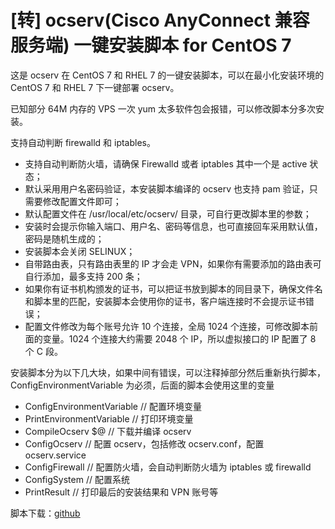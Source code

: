 # [转] ocserv(Cisco AnyConnect 兼容服务端) 一键安装脚本 for CentOS 7

这是 ocserv 在 CentOS 7 和 RHEL 7 的一键安装脚本，可以在最小化安装环境的 CentOS 7 和 RHEL 7 下一键部署 ocserv。
  
已知部分 64M 内存的 VPS 一次 yum 太多软件包会报错，可以修改脚本分多次安装。
  
支持自动判断 firewalld 和 iptables。

  * 支持自动判断防火墙，请确保 Firewalld 或者 iptables 其中一个是 active 状态；
  * 默认采用用户名密码验证，本安装脚本编译的 ocserv 也支持 pam 验证，只需要修改配置文件即可；
  * 默认配置文件在 /usr/local/etc/ocserv/ 目录，可自行更改脚本里的参数；
  * 安装时会提示你输入端口、用户名、密码等信息，也可直接回车采用默认值，密码是随机生成的；
  * 安装脚本会关闭 SELINUX；
  * 自带路由表，只有路由表里的 IP 才会走 VPN，如果你有需要添加的路由表可自行添加，最多支持 200 条；
  * 如果你有证书机构颁发的证书，可以把证书放到脚本的同目录下，确保文件名和脚本里的匹配，安装脚本会使用你的证书，客户端连接时不会提示证书错误；
  * 配置文件修改为每个账号允许 10 个连接，全局 1024 个连接，可修改脚本前面的变量。1024 个连接大约需要 2048 个 IP，所以虚拟接口的 IP 配置了 8 个 C 段。

安装脚本分为以下几大块，如果中间有错误，可以注释掉部分然后重新执行脚本，ConfigEnvironmentVariable 为必须，后面的脚本会使用这里的变量

  * ConfigEnvironmentVariable // 配置环境变量
  * PrintEnvironmentVariable // 打印环境变量
  * CompileOcserv $@ // 下载并编译 ocserv
  * ConfigOcserv // 配置 ocserv，包括修改 ocserv.conf，配置 ocserv.service
  * ConfigFirewall // 配置防火墙，会自动判断防火墙为 iptables 或 firewalld
  * ConfigSystem // 配置系统
  * PrintResult // 打印最后的安装结果和 VPN 账号等

脚本下载：[github](https://github.com/travislee8964/Ocserv-install-script-for-CentOS-RHEL-7)

